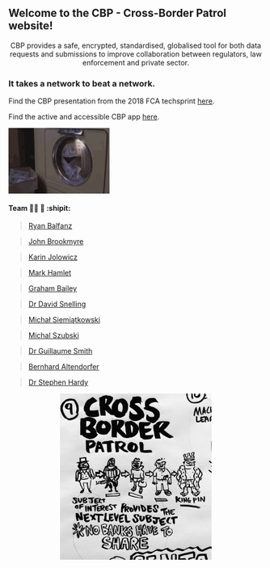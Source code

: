 ## Welcome to the CBP - Cross-Border Patrol website!

<p align="center">
CBP provides a safe, encrypted, standardised, globalised tool for both data requests and submissions to improve collaboration between regulators, law enforcement and private sector.
</p>

### It takes a network to beat a network.

Find the CBP presentation from the 2018 FCA techsprint [here](https://docs.google.com/presentation/d/17S7UZ3xqSholYlYIss0rQ_ukvma2TNjLSHNMfstJ-AQ/edit?usp=sharing).

Find the active and accessible CBP app [here](https://cpbapp.herokuapp.com/).

<img src="/tenor.gif" width="200" align="center"> 

#### Team :guardsman: :cop: :shipit:  
> [Ryan Balfanz](https://www.linkedin.com/in/ryanbalfanz/) 

> [John Brookmyre](https://www.linkedin.com/in/johnbrookmyre/) 

> [Karin Jolowicz](https://www.linkedin.com/in/jolowicz/) 

> [Mark Hamlet](https://www.linkedin.com/in/mark-hamlet-3ba60a66/) 

> [Graham Bailey](https://www.linkedin.com/in/grahambailey/) 

> [Dr David Snelling](https://www.linkedin.com/in/davidfsnelling/) 

> [Michał Siemiątkowski](https://www.linkedin.com/in/micha%C5%82-marek-siemi%C4%85tkowski-380a0259/) 

> [Michal Szubski](https://www.linkedin.com/in/szubskimichal/) 

> [Dr Guillaume Smith](https://www.linkedin.com/in/guillaume-smith/) 

> [Bernhard Altendorfer](https://www.linkedin.com/in/bernhard-altendorfer-380b6897/) 

> [Dr Stephen Hardy](https://www.linkedin.com/in/stephen-hardy-4ba0431/) 

<p align="center">
<img src="/techsprintteamcartoon.jpg" width="300" align="center"> 
</p>
